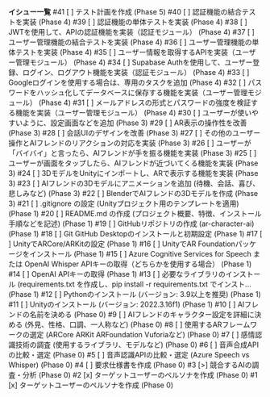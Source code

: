 **イシュー一覧**
#41  [ ] テスト計画を作成 (Phase 5)
#40  [ ] 認証機能の結合テストを実装 (Phase 4)
#39  [ ] 認証機能の単体テストを実装 (Phase 4)
#38  [ ] JWTを使用して、APIの認証機能を実装（認証モジュール） (Phase 4)
#37  [ ] ユーザー管理機能の結合テストを実装 (Phase 4)
#36  [ ] ユーザー管理機能の単体テストを実装 (Phase 4)
#35  [ ] ユーザー情報を取得するAPIを実装（ユーザー管理モジュール） (Phase 4)
#34  [ ] Supabase Authを使用して、ユーザー登録、ログイン、ログアウト機能を実装（認証モジュール） (Phase 4)
#33  [ ] Googleログインを使用する場合は、専用のタスクを追加 (Phase 4)
#32  [ ] パスワードをハッシュ化してデータベースに保存する機能を実装（ユーザー管理モジュール） (Phase 4)
#31  [ ] メールアドレスの形式とパスワードの強度を検証する機能を実装（ユーザー管理モジュール） (Phase 4)
#30  [ ] ユーザーが使いやすいように、設定画面などを追加 (Phase 3)
#29  [ ] AR表示の操作性を改善 (Phase 3)
#28  [ ] 会話UIのデザインを改善 (Phase 3)
#27  [ ] その他のユーザー操作とAIフレンドのリアクションの対応を実装 (Phase 3)
#26  [ ] ユーザーが「バイバイ」と言ったら、AIフレンドが手を振る機能を実装 (Phase 3)
#25  [ ] ユーザーが画面をタップしたら、AIフレンドが近づいてくる機能を実装 (Phase 3)
#24  [ ] 3DモデルをUnityにインポートし、ARで表示する機能を実装 (Phase 3)
#23  [ ] AIフレンドの3Dモデルにアニメーションを追加 (待機、会話、喜び、悲しみなど) (Phase 3)
#22  [ ] BlenderでAIフレンドの3Dモデルを作成 (Phase 3)
#21  [ ] .gitignore の設定 (Unityプロジェクト用のテンプレートを適用) (Phase 1)
#20  [ ] README.md の作成 (プロジェクト概要、特徴、インストール手順などを記述) (Phase 1)
#19  [ ] GitHubリポジトリの作成 (ar-character-ai) (Phase 1)
#18  [ ] Git GitHub Desktopのインストールと初期設定 (Phase 1)
#17  [ ] UnityでARCore/ARKitの設定 (Phase 1)
#16  [ ] UnityでAR Foundationパッケージをインストール (Phase 1)
#15  [ ] Azure Cognitive Services for Speech または OpenAI Whisper APIキーの取得（どちらかを使用する場合） (Phase 1)
#14  [ ] OpenAI APIキーの取得 (Phase 1)
#13  [ ] 必要なライブラリのインストール (requirements.txt を作成し、pip install -r requirements.txt でインスト... (Phase 1)
#12  [ ] Pythonのインストール (バージョン: 3.9以上を推奨) (Phase 1)
#11  [ ] Unityのインストール (バージョン: 2022.3.16f1) (Phase 1)
#10  [ ] AIフレンドの名前を決める (Phase 0)
#9   [ ] AIフレンドのキャラクター設定を詳細に決める (外見、性格、口調、一人称など) (Phase 0)
#8   [ ] 使用するARフレームワークの選定 (ARCore ARKit ARFoundation Vuforiaなど) (Phase 0)
#7   [ ] 感情認識技術の調査 (使用するライブラリ、モデルなど) (Phase 0)
#6   [ ] 音声合成APIの比較・選定 (Phase 0)
#5   [ ] 音声認識APIの比較・選定 (Azure Speech vs Whisper) (Phase 0)
#4   [ ] 要求仕様書を作成 (Phase 0)
#3   [>] 競合するAIの調査・分析 (Phase 0)
#2   [x] ターゲットユーザーのペルソナを作成 (Phase 0)
#1   [x] ターゲットユーザーのペルソナを作成 (Phase 0)
